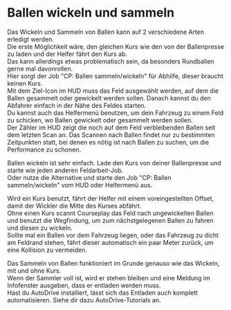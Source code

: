 # Ballen wickeln und sammeln

  
Das Wickeln und Sammeln von Ballen kann auf 2 verschiedene Arten erledigt werden.  
Die erste Möglichkeit wäre, den gleichen Kurs wie den von der Ballenpresse zu laden und der Helfer fährt den Kurs ab.  
Das kann allerdings etwas problematisch sein, da besonders Rundballen gerne mal davonrollen.  
Hier sorgt der Job "CP: Ballen sammeln/wickeln" für Abhilfe, dieser braucht keinen Kurs.  
Mit dem Ziel-Icon im HUD muss das Feld ausgewählt werden, auf dem die Ballen gesammelt oder gewickelt werden sollen. Danach kannst du den Abfahrer einfach in der Nähe des Feldes starten.  
Du kannst auch das Helfermenü benutzen, um dein Fahrzeug zu einem Feld zu schicken, wo Ballen gewickelt oder gesammelt werden sollen.  
Der Zähler im HUD zeigt die noch auf dem Feld verbleibenden Ballen seit dem letzten Scan an. Das Scannen nach Ballen findet nur zu bestimmten Zeitpunkten statt, bei denen es nötig ist nach Ballen zu suchen, um die Performance zu schonen.  

  
Ballen wickeln ist sehr einfach. Lade den Kurs von deiner Ballenpresse und starte wie jeden anderen Feldarbeit-Job.  
Oder nutze die Alternative und starte den Job "CP: Ballen sammeln/wickeln" vom HUD oder Helfermenü aus.  

  
Wird ein Kurs benutzt, fährt der Helfer mit einem voreingestellten Offset, damit der Wickler die Mitte des Kurses abfährt.  
Ohne einen Kurs scannt Courseplay das Feld nach ungewickelten Ballen und benutzt die Wegfindung, um zum nächstgelegenen Ballen zu fahren und diesen zu wickeln.  
Sollte mal ein Ballen vor dem Fahrzeug liegen, oder das Fahrzeug zu dicht am Feldrand stehen, fährt dieser automatisch ein paar Meter zurück, um eine Kollision zu vermeiden.  

  
Das Sammeln von Ballen funktioniert im Grunde genauso wie das Wickeln, mit und ohne Kurs.  
Wenn der Sammler voll ist, wird er stehen bleiben und eine Meldung im Infofenster ausgeben, dass er entladen werden muss.  
Hast du AutoDrive installiert, lässt sich das Entladen auch komplett automatisieren. Siehe dir dazu AutoDrive-Tutorials an.  

